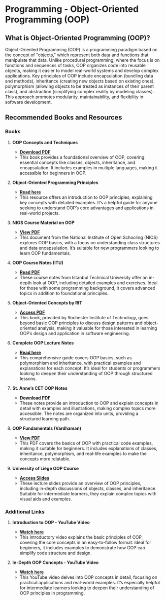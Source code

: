 # **Programming - Object-Oriented Programming (OOP)**

## What is Object-Oriented Programming (OOP)?

Object-Oriented Programming (OOP) is a programming paradigm based on the concept of "objects," which represent both data and functions that manipulate that data. Unlike procedural programming, where the focus is on functions and sequences of tasks, OOP organizes code into reusable objects, making it easier to model real-world systems and develop complex applications. Key principles of OOP include encapsulation (bundling data and methods), inheritance (creating new objects based on existing ones), polymorphism (allowing objects to be treated as instances of their parent class), and abstraction (simplifying complex reality by modeling classes). This approach promotes modularity, maintainability, and flexibility in software development.

## Recommended Books and Resources

### Books

1. **OOP Concepts and Techniques**  
   - **[Download PDF](https://mrcet.com/downloads/digital_notes/HS/OOP_10122018.pdf)**  
   - This book provides a foundational overview of OOP, covering essential concepts like classes, objects, inheritance, and encapsulation. It includes examples in multiple languages, making it accessible for beginners in OOP.

2. **Object-Oriented Programming Principles**  
   - **[Read here](https://indico.ictp.it/event/a01167/material/1/4.pdf)**  
   - This resource offers an introduction to OOP principles, explaining key concepts with detailed examples. It’s a helpful guide for anyone seeking to understand OOP’s core advantages and applications in real-world projects.

3. **NIOS Course Material on OOP**  
   - **[View PDF](https://www.nios.ac.in/media/documents/330srsec/online_course_material_330/Theory/Lesson_13.pdf)**  
   - This document from the National Institute of Open Schooling (NIOS) explores OOP basics, with a focus on understanding class structures and data encapsulation. It’s suitable for new programmers looking to learn OOP fundamentals.

4. **OOP Course Notes (ITU)**  
   - **[Read PDF](https://web.itu.edu.tr/bkurt/Courses/blg252e/blg252e_complete.pdf)**  
   - These course notes from Istanbul Technical University offer an in-depth look at OOP, including detailed examples and exercises. Ideal for those with some programming background, it covers advanced topics in addition to foundational principles.

5. **Object-Oriented Concepts by RIT**  
   - **[Access PDF](https://www.cs.rit.edu/~ats/books/ooc.pdf)**  
   - This book, provided by Rochester Institute of Technology, goes beyond basic OOP principles to discuss design patterns and object-oriented analysis, making it valuable for those interested in learning OOP’s design and application in software engineering.

6. **Complete OOP Lecture Notes**  
   - **[Read here](https://www.cet.edu.in/noticefiles/285_OOPS%20lecture%20notes%20Complete.pdf)**  
   - This comprehensive guide covers OOP basics, such as polymorphism and inheritance, with practical examples and explanations for each concept. It’s ideal for students or programmers looking to deepen their understanding of OOP through structured lessons.

7. **St. Anne’s CET OOP Notes**  
   - **[Download PDF](https://www.stannescet.ac.in/cms/staff/qbank/EEE/Notes/CS8392-OBJECT%20ORIENTED%20PROGRAMMING-714480016-CS8392%20OOPS%205%20Units%20notes.pdf)**  
   - These notes provide an introduction to OOP and explain concepts in detail with examples and illustrations, making complex topics more accessible. The notes are organized into units, providing a structured learning path.

8. **OOP Fundamentals (Vardhaman)**  
   - **[View PDF](https://vardhaman.org/wp-content/uploads/2021/03/OOP.pdf)**  
   - This PDF covers the basics of OOP with practical code examples, making it suitable for beginners. It includes explanations of classes, inheritance, polymorphism, and real-life examples to make the concepts more relatable.

9. **University of Liège OOP Course**  
   - **[Access Slides](https://people.montefiore.uliege.be/boigelot/cours/oop/slides/oop-2024.pdf)**  
   - These lecture slides provide an overview of OOP principles, including in-depth discussions of objects, classes, and inheritance. Suitable for intermediate learners, they explain complex topics with visual aids and examples.

### Additional Links

1. **Introduction to OOP - YouTube Video**  
   - **[Watch here](https://www.youtube.com/watch?v=LeMlKUTRPWc)**  
   - This introductory video explains the basic principles of OOP, covering the core concepts in an easy-to-follow format. Ideal for beginners, it includes examples to demonstrate how OOP can simplify code structure and design.

2. **In-Depth OOP Concepts - YouTube Video**  
   - **[Watch here](https://www.youtube.com/watch?v=M5C69JSTK_I)**  
   - This YouTube video delves into OOP concepts in detail, focusing on practical applications and real-world examples. It’s especially helpful for intermediate learners looking to deepen their understanding of OOP principles in programming.
